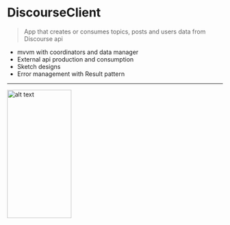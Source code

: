 # DiscourseClient

> App that creates or consumes topics, posts and users data from Discourse api

- mvvm with coordinators and data manager
- External api production and consumption
- Sketch designs
- Error management with Result pattern

--------

<img src="https://github.com/Rigonpa/ImagesForProjects/blob/master/DiscourseClient/image1.png" alt="alt text" width="150" height="300">
